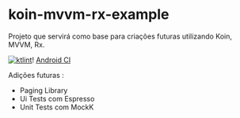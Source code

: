 # koin-mvvm-rx-example


Projeto que servirá como base para criações futuras utilizando Koin, MVVM, Rx.

<a href="https://ktlint.github.io/"><img src="https://img.shields.io/badge/code%20style-%E2%9D%A4-FF4081.svg" alt="ktlint"></a>! [Android CI](https://github.com/1jGabriel/koin-mvvm-rx-example/workflows/Android%20CI/badge.svg?event=push)

Adições futuras :

- Paging Library
- Ui Tests com Espresso
- Unit Tests com MockK
